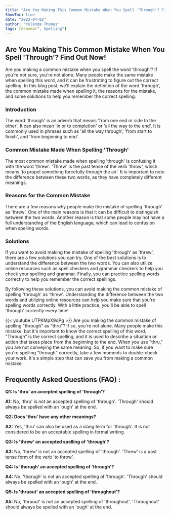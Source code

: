 ```yaml
---
title: "Are You Making This Common Mistake When You Spell 'Through'? Find Out Now!"
ShowToc: true 
date: "2023-04-02"
author: "Yolanda Thomes" 
tags: [Grammar", Spelling"]
---
```

## Are You Making This Common Mistake When You Spell 'Through'? Find Out Now!

Are you making a common mistake when you spell the word 'through'? If you're not sure, you're not alone. Many people make the same mistake when spelling this word, and it can be frustrating to figure out the correct spelling. In this blog post, we'll explain the definition of the word 'through', the common mistake made when spelling it, the reasons for the mistake, and some solutions to help you remember the correct spelling.

### Introduction

The word 'through' is an adverb that means 'from one end or side to the other'. It can also mean 'in or to completion' or 'all the way to the end'. It is commonly used in phrases such as 'all the way through', 'from start to finish', and 'from beginning to end'.

### Common Mistake Made When Spelling 'Through'

The most common mistake made when spelling 'through' is confusing it with the word 'threw'. 'Threw' is the past tense of the verb 'throw', which means 'to propel something forcefully through the air'. It is important to note the difference between these two words, as they have completely different meanings.

### Reasons for the Common Mistake

There are a few reasons why people make the mistake of spelling 'through' as 'threw'. One of the main reasons is that it can be difficult to distinguish between the two words. Another reason is that some people may not have a full understanding of the English language, which can lead to confusion when spelling words.

### Solutions

If you want to avoid making the mistake of spelling 'through' as 'threw', there are a few solutions you can try. One of the best solutions is to understand the difference between the two words. You can also utilize online resources such as spell checkers and grammar checkers to help you check your spelling and grammar. Finally, you can practice spelling words correctly to help you remember the correct spellings.

By following these solutions, you can avoid making the common mistake of spelling 'through' as 'threw'. Understanding the difference between the two words and utilizing online resources can help you make sure that you're spelling words correctly. With a little practice, you'll be able to spell 'through' correctly every time!

{{< youtube UTPKMpX9qPg >}} 
Are you making the common mistake of spelling "through" as "thru"? If so, you're not alone. Many people make this mistake, but it's important to know the correct spelling of this word. "Through" is the correct spelling, and it is used to describe a situation or action that takes place from the beginning to the end. When you use "thru," you are not conveying the same meaning. So, if you want to make sure you're spelling "through" correctly, take a few moments to double-check your work. It's a simple step that can save you from making a common mistake.

## Frequently Asked Questions (FAQ) :
**Q1: Is 'thru' an accepted spelling of 'through'?**

**A1:** No, 'thru' is not an accepted spelling of 'through'. 'Through' should always be spelled with an 'ough' at the end.

**Q2: Does 'thru' have any other meanings?**

**A2:** Yes, 'thru' can also be used as a slang term for 'through'. It is not considered to be an acceptable spelling in formal writing.

**Q3: Is 'threw' an accepted spelling of 'through'?**

**A3:** No, 'threw' is not an accepted spelling of 'through'. 'Threw' is a past tense form of the verb 'to throw'.

**Q4: Is 'thorugh' an accepted spelling of 'through'?**

**A4:** No, 'thorugh' is not an accepted spelling of 'through'. 'Through' should always be spelled with an 'ough' at the end.

**Q5: Is 'thruout' an accepted spelling of 'throughout'?**

**A5:** No, 'thruout' is not an accepted spelling of 'throughout'. 'Throughout' should always be spelled with an 'ough' at the end.





